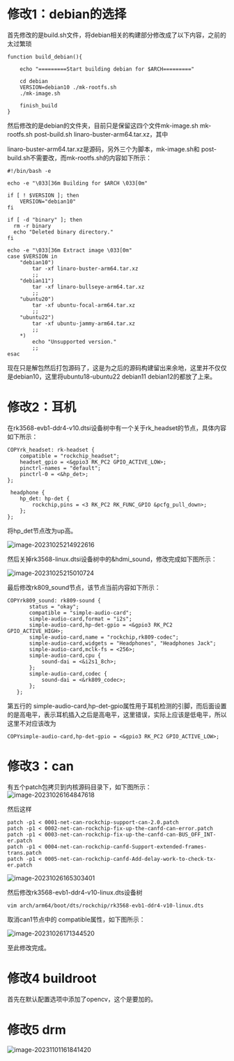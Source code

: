 # 修改1：debian的选择

首先修改的是build.sh文件，将debian相关的构建部分修改成了以下内容，之前的太过繁琐

~~~shell
function build_debian(){

    echo "=========Start building debian for $ARCH========="

    cd debian
    VERSION=debian10 ./mk-rootfs.sh                                                                          
    ./mk-image.sh

    finish_build
}
~~~

然后修改的是debian的文件夹，目前只是保留这四个文件mk-image.sh  mk-rootfs.sh  post-build.sh linaro-buster-arm64.tar.xz，其中

linaro-buster-arm64.tar.xz是源码，另外三个为脚本，mk-image.sh和 post-build.sh不需要改，而mk-rootfs.sh的内容如下所示：

~~~shell
#!/bin/bash -e
  
echo -e "\033[36m Building for $ARCH \033[0m"

if [ ! $VERSION ]; then
    VERSION="debian10"
fi

if [ -d "binary" ]; then
  rm -r binary
  echo "Deleted binary directory."
fi
                                                                                                             
echo -e "\033[36m Extract image \033[0m"      
case $VERSION in
    "debian10")
        tar -xf linaro-buster-arm64.tar.xz
        ;;
    "debian11")
        tar -xf linaro-bullseye-arm64.tar.xz
        ;;
    "ubuntu20")
        tar -xf ubuntu-focal-arm64.tar.xz
        ;;
    "ubuntu22")
        tar -xf ubuntu-jammy-arm64.tar.xz
        ;;
    *)
        echo "Unsupported version."
        ;;
esac
~~~

现在只是解包然后打包源码了，这是为之后的源码构建留出来余地，这里并不仅仅是debian10，这里将ubuntu18-ubuntu22 debian11 debian12的都放了上来。

# 修改2：耳机

在rk3568-evb1-ddr4-v10.dtsi设备树中有一个关于rk_headset的节点，具体内容如下所示：

```
COPYrk_headset: rk-headset {
    compatible = "rockchip_headset";
    headset_gpio = <&gpio3 RK_PC2 GPIO_ACTIVE_LOW>;
    pinctrl-names = "default";
    pinctrl-0 = <&hp_det>;
};    

 headphone {
    hp_det: hp-det {                                                                                       
        rockchip,pins = <3 RK_PC2 RK_FUNC_GPIO &pcfg_pull_down>;
    };
};
```

将hp_det节点改为up高。

![image-20231025214922616](https://chai-1301855619.cos.ap-beijing.myqcloud.com/202310261642394.png)

 然后关掉rk3568-linux.dtsi设备树中的&hdmi_sound，修改完成如下图所示：

![image-20231025215010724](https://chai-1301855619.cos.ap-beijing.myqcloud.com/202310261642513.png)

最后修改rk809_sound节点，该节点当前内容如下所示：

```
COPYrk809_sound: rk809-sound {
       status = "okay";
       compatible = "simple-audio-card";
       simple-audio-card,format = "i2s";
       simple-audio-card,hp-det-gpio = <&gpio3 RK_PC2 GPIO_ACTIVE_HIGH>;
       simple-audio-card,name = "rockchip,rk809-codec";
       simple-audio-card,widgets = "Headphones", "Headphones Jack";
       simple-audio-card,mclk-fs = <256>;
       simple-audio-card,cpu {
           sound-dai = <&i2s1_8ch>;
       };
       simple-audio-card,codec {
           sound-dai = <&rk809_codec>;
       };
   };
```

第五行的 simple-audio-card,hp-det-gpio属性用于耳机检测的引脚，而后面设置的是高电平，表示耳机插入之后是高电平，这里错误，实际上应该是低电平，所以这里不对应该改为

```
COPYsimple-audio-card,hp-det-gpio = <&gpio3 RK_PC2 GPIO_ACTIVE_LOW>;
```

# 修改3：can

有五个patch包拷贝到内核源码目录下，如下图所示：
![image-20231026164847618](https://chai-1301855619.cos.ap-beijing.myqcloud.com/202310261648655.png)

然后这样

~~~~
patch -p1 < 0001-net-can-rockchip-support-can-2.0.patch
patch -p1 < 0002-net-can-rockchip-fix-up-the-canfd-can-error.patch
patch -p1 < 0003-net-can-rockchip-fix-up-the-canfd-can-BUS_OFF_INT-er.patch
patch -p1 < 0004-net-can-rockchip-canfd-Support-extended-frames-trans.patch
patch -p1 < 0005-net-can-rockchip-canfd-Add-delay-work-to-check-tx-er.patch
~~~~

![image-20231026165303401](https://chai-1301855619.cos.ap-beijing.myqcloud.com/202310261653436.png)

然后修改rk3568-evb1-ddr4-v10-linux.dts设备树

~~~
vim arch/arm64/boot/dts/rockchip/rk3568-evb1-ddr4-v10-linux.dts
~~~

取消can1节点中的 compatible属性，如下图所示：

![image-20231026171344520](https://chai-1301855619.cos.ap-beijing.myqcloud.com/202310261713554.png)

至此修改完成。



# 修改4 buildroot

首先在默认配置选项中添加了opencv，这个是要加的。



# 修改5 drm

![image-20231101161841420](https://chai-1301855619.cos.ap-beijing.myqcloud.com/202311011618476.png)
